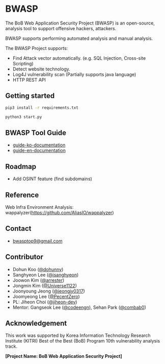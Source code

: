 # BWASP

The BoB Web Application Security Project (BWASP) is an open-source, analysis tool to support offensive hackers, attackers.

BWASP supports performing automated analysis and manual analysis.

The BWASP Project supports:
* Find Attack vector automatically.
(e.g. SQL Injection, Cross-site Scripting)
* Detect website technology.
* Log4J vulnerability scan (Partially supports java language)
* HTTP REST API

## Getting started
```bash
pip3 install -r requirements.txt

python3 start.py
```

## BWASP Tool Guide
* [guide-ko-documentation](./GUIDE_ko.md)
* [guide-en-documentation](./GUIDE_en.md)

## Roadmap
* Add OSINT feature (find subdomains)

## Reference
Web Infra Environment Analysis: wappalyzer(https://github.com/AliasIO/wappalyzer)

## Contact
* bwasptop9@gmail.com

## Contributor
* Dohun Koo ([@dohunny](https://github.com/dohunny))
* Sanghyeon Lee ([@isanghyeon](https://github.como/isanghyeon))
* Joowon Kim ([@arrester](https://github.com/arrester))
* Jongmin Kim ([@Universe1122](https://github.com/Universe1122))
* Joonyoung Jeong ([@jeongjy0317](https://github.com/jeongjy0317))
* Joomyeong Lee ([@PecentZero](https://github.com/PecentZero))
* PL: Jiheon Choi ([@jiheon-dev](https://github.com/jiheon-dev))
* Mentor: Gangseok Lee ([@codeengn](https://github.com/codeengn)), Sehan Park ([@combab0](https://github.com/combab0))

## Acknowledgement
This work was supported by Korea Information Technology Research Institute (KITRI) Best of the Best (BoB) Program 10th vulnerability analysis track.

**[Project Name: BoB Web Application Security Project]**
